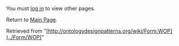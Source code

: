 You must [log in](http://ontologydesignpatterns.org/wiki/index.php?title=Special:UserLogin&returnto=Form:WOP "Special:UserLogin") to view other pages.



Return to [Main Page](../Main_Page "Main Page").



Retrieved from "[http://ontologydesignpatterns.org/wiki/Form:WOP](../Form/WOP)"